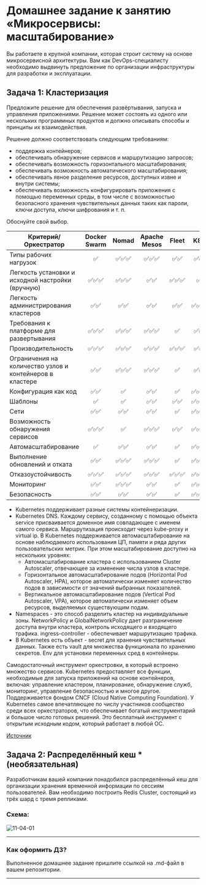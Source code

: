 
# Домашнее задание к занятию «Микросервисы: масштабирование»

Вы работаете в крупной компании, которая строит систему на основе микросервисной архитектуры.
Вам как DevOps-специалисту необходимо выдвинуть предложение по организации инфраструктуры для разработки и эксплуатации.

## Задача 1: Кластеризация

Предложите решение для обеспечения развёртывания, запуска и управления приложениями.
Решение может состоять из одного или нескольких программных продуктов и должно описывать способы и принципы их взаимодействия.

Решение должно соответствовать следующим требованиям:
- поддержка контейнеров;
- обеспечивать обнаружение сервисов и маршрутизацию запросов;
- обеспечивать возможность горизонтального масштабирования;
- обеспечивать возможность автоматического масштабирования;
- обеспечивать явное разделение ресурсов, доступных извне и внутри системы;
- обеспечивать возможность конфигурировать приложения с помощью переменных среды, в том числе с возможностью безопасного хранения чувствительных данных таких как пароли, ключи доступа, ключи шифрования и т. п.

Обоснуйте свой выбор.


|Критерий/Оркестратор|	Docker Swarm | Nomad	| Apache Mesos	| Fleet |	K8s |
|--------------------|:-------------:|:------:|:-------------:|:-----:|:---:|
|Типы рабочих нагрузок|:white_check_mark:|:white_check_mark::white_check_mark::white_check_mark:|:white_check_mark::white_check_mark::white_check_mark:|:white_check_mark::white_check_mark:|:white_check_mark::white_check_mark:|
|Легкость установки и исходной настройки (вручную)|:white_check_mark::white_check_mark::white_check_mark:|:white_check_mark::white_check_mark::white_check_mark:|:white_check_mark::white_check_mark:|	:white_check_mark::white_check_mark::white_check_mark:|:white_check_mark:|
|Легкость администрирования кластеров	|:white_check_mark::white_check_mark:	|:white_check_mark::white_check_mark:|:white_check_mark::white_check_mark:|:white_check_mark::white_check_mark:|:white_check_mark::white_check_mark::white_check_mark:|
|Требования к платформе для развертывания|:white_check_mark::white_check_mark::white_check_mark:|:white_check_mark::white_check_mark::white_check_mark:|:white_check_mark::white_check_mark::white_check_mark:|:white_check_mark:|:white_check_mark::white_check_mark:|
|Производительность	|:white_check_mark::white_check_mark::white_check_mark:|:white_check_mark::white_check_mark::white_check_mark:|:white_check_mark::white_check_mark::white_check_mark:|:white_check_mark::white_check_mark::white_check_mark:|:white_check_mark::white_check_mark:|
|Ограничения на количество узлов и контейнеров в кластере|:white_check_mark::white_check_mark:|:white_check_mark::white_check_mark::white_check_mark:|:white_check_mark::white_check_mark::white_check_mark:|:white_check_mark:|:white_check_mark::white_check_mark:|
|Конфигурация как код	|:white_check_mark::white_check_mark:|:white_check_mark:|:white_check_mark::white_check_mark:|:white_check_mark:|:white_check_mark::white_check_mark::white_check_mark:|
|Шаблоны	|:white_check_mark:|:white_check_mark:|:white_check_mark::white_check_mark:|:white_check_mark::white_check_mark:|:white_check_mark::white_check_mark::white_check_mark:|
|Сети	|:white_check_mark::white_check_mark:|:white_check_mark::white_check_mark:|:white_check_mark::white_check_mark:|:white_check_mark:|:white_check_mark::white_check_mark::white_check_mark:|
|Возможность обнаружения сервисов|:white_check_mark::white_check_mark::white_check_mark:|:white_check_mark:|:white_check_mark::white_check_mark::white_check_mark:|:white_check_mark::white_check_mark:|:white_check_mark::white_check_mark::white_check_mark:|
|Автомасштабирование|:white_check_mark:|:white_check_mark::white_check_mark:|:white_check_mark::white_check_mark:|:white_check_mark:|:white_check_mark::white_check_mark::white_check_mark:|
|Выполнение обновлений и отката	|:white_check_mark::white_check_mark:|:white_check_mark::white_check_mark::white_check_mark:	|:white_check_mark::white_check_mark::white_check_mark:|:white_check_mark:|:white_check_mark::white_check_mark::white_check_mark:|
|Отказоустойчивость|:white_check_mark::white_check_mark::white_check_mark:|	:white_check_mark::white_check_mark::white_check_mark:|:white_check_mark::white_check_mark::white_check_mark:|:white_check_mark::white_check_mark::white_check_mark:|:white_check_mark::white_check_mark::white_check_mark:|
|Мониторинг	|:white_check_mark::white_check_mark:|:white_check_mark::white_check_mark::white_check_mark:|:white_check_mark::white_check_mark:|:white_check_mark:|:white_check_mark::white_check_mark::white_check_mark:|
|Безопасность	|:white_check_mark::white_check_mark:|:white_check_mark::white_check_mark:|:white_check_mark::white_check_mark:|:white_check_mark:|:white_check_mark::white_check_mark::white_check_mark:|

- Kubernetes поддерживает разные системы контейнеризации.
- Kubernetes DNS. Каждому сервису, созданному с помощью объекта service присваивается доменное имя совпадающее с именем самого сервиса. Маршрутизация происходит через kube-proxy и virtual ip.
В Kubernetes поддерживается автомасштабирование на основе наблюдаемого использования ЦП, памяти и ряда других пользовательских метрик. При этом масштабирование доступно на нескольких уровнях:
  - Автомасштабирование кластера с использованием Cluster Autoscaler, отвечающее за изменение числа узлов в кластере.
  - Горизонтальное автомасштабирование подов (Horizontal Pod Autoscaler, HPA), которое автоматически изменяет количество подов в зависимости от значений выбранных показателей.
  - Вертикальное автомасштабирование подов (Vertical Pod Autoscaler, VPA), которое автоматически изменяет объем ресурсов, выделяемых существующим подам.
- Namespaces - это способ разделить кластер на индивидуальные зоны. NetworkPolicy и GlobalNetworkPolicy дает разграничение доступа внутри кластера, контроль исходящего и входящего трафика. ingress-controller - обеспечивает маршрутизацию трафика.
- В Kubernetes есть объект - secret для хранения чувствительных данных. Также есть vault для множества функционала по хранению секретов. Env для установки переменных сред в контейнеры.

Самодостаточный инструмент оркестровки, в который встроено множество сервисов. Kubernetes предоставляет все функции, необходимые для запуска приложений на основе контейнеров, включая: управление кластером, планирование, обнаружение служб, мониторинг, управление безопасностью и многое другое.
Поддерживается фондом CNCF (Cloud Native Computing Foundation). У Kubernetes самое впечатляющее по числу участников сообщество среди всех оркестраторов, что обеспечивает богатый инструментарий и большое число готовых решений.
Это бесплатный инструмент с открытым исходным кодом, который работает в любой ОС.

[Источник](https://habr.com/ru/companies/vk/articles/543232/)



## Задача 2: Распределённый кеш * (необязательная)

Разработчикам вашей компании понадобился распределённый кеш для организации хранения временной информации по сессиям пользователей.
Вам необходимо построить Redis Cluster, состоящий из трёх шард с тремя репликами.

### Схема:

![11-04-01](https://user-images.githubusercontent.com/1122523/114282923-9b16f900-9a4f-11eb-80aa-61ed09725760.png)

---

### Как оформить ДЗ?

Выполненное домашнее задание пришлите ссылкой на .md-файл в вашем репозитории.

---
